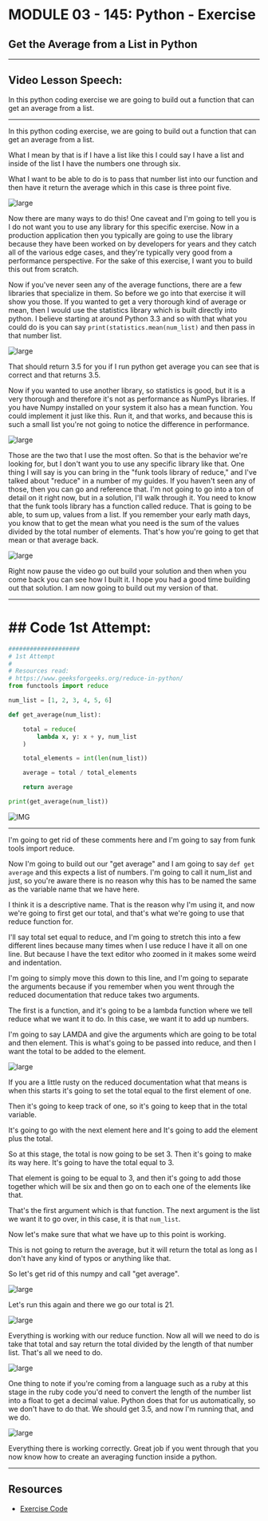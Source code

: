 # MODULE 03 - 145: Python - Exercise

## Get the Average from a List in Python

****

## Video Lesson Speech:

In this python coding exercise we are going to build out a function that can get an average from a list.

****

 In this python coding exercise, we are going to build out a function that can get an average from a list.   

What I mean by that is if I have a list like this I could say I have a list and inside of the list I have the numbers one through six.  

 What I want to be able to do is to pass that number list into our function and then have it return the average which in this case is three point five. 

![large](./03-145_IMG1.png)

Now there are many ways to do this! One caveat and I'm going to tell you is I do not want you to use any library for this specific exercise. Now in a production application then you typically are going to use the library because they have been worked on by developers for years and they catch all of the various edge cases, and they're typically very good from a performance perspective. For the sake of this exercise, I want you to build this out from scratch. 

Now if you've never seen any of the average functions, there are a few libraries that specialize in them. So before we go into that exercise it will show you those. If you wanted to get a very thorough kind of average or mean, then I would use the statistics library which is built directly into python. I believe starting at around Python 3.3 and so with that what you could do is you can say `print(statistics.mean(num_list)` and then pass in that number list. 

![large](./03-145_IMG2.png)

That should return 3.5 for you if I run python get average you can see that is correct and that returns 3.5. 

Now if you wanted to use another library, so statistics is good, but it is a very thorough and therefore it's not as performance as  NumPys libraries. If you have Numpy installed on your system it also has a mean function.  You could implement it just like this. Run it, and that works, and because this is such a small list you're not going to notice the difference in performance.

![large](./03-145_IMG3.png)

 Those are the two that I use the most often. So that is the behavior we're looking for, but I don't want you to use any specific library like that. One thing I will say is you can bring in the "funk tools library of reduce," and I've talked about "reduce" in a number of my guides. If you haven't seen any of those, then you can go and reference that. I'm not going to go into a ton of detail on it right now, but in a solution, I'll walk through it. You need to know that the funk tools library has a function called reduce. That is going to be able, to sum up, values from a list. If you remember your early math days, you know that to get the mean what you need is the sum of the values divided by the total number of elements. That's how you're going to get that mean or that average back.

![large](./03-145_IMG4.png)

Right now pause the video go out build your solution and then when you come back you can see how I built it. I hope you had a good time building out that solution. I am now going to build out my version of that. 

****

# ## Code 1st Attempt:

```python
####################
# 1st Attempt
# 
# Resources read:
# https://www.geeksforgeeks.org/reduce-in-python/
from functools import reduce

num_list = [1, 2, 3, 4, 5, 6]

def get_average(num_list):

    total = reduce(
        lambda x, y: x + y, num_list
    )

    total_elements = int(len(num_list))

    average = total / total_elements

    return average

print(get_average(num_list))
```

![IMG](./03-145_IMG4b.png)

****

I'm going to get rid of these comments here and I'm going to say from funk tools import reduce.   

Now I'm going to build out our "get average" and I am going to say `def get average` and this expects a list of numbers. I'm going to call it num_list and just, so you're aware there is no reason why this has to be named the same as the variable name that we have here.   

I think it is a descriptive name. That is the reason why I'm using it, and now we're going to first get our total, and that's what we're going to use that reduce function for.   

I'll say total set equal to reduce, and I'm going to stretch this into a few different lines because many times when I use reduce I have it all on one line. But because I have the text editor who zoomed in it makes some weird and indentation.  

 I'm going to simply move this down to this line, and I'm going to separate the arguments because if you remember when you went through the reduced documentation that reduce takes two arguments.   

The first is a function, and it's going to be a lambda function where we tell reduce what we want it to do. In this case, we want it to add up numbers.   

I'm going to say LAMDA and give the arguments which are going to be total and then element. This is what's going to be passed into reduce, and then I want the total to be added to the element. 

![large](./03-145_IMG5.png)

If you are a little rusty on the reduced documentation what that means is when this starts it's going to set the total equal to the first element of one.   

Then it's going to keep track of one, so it's going to keep that in the total variable.  

 It's going to go with the next element here and It's going to add the element plus the total.   

So at this stage, the total is now going to be set 3. Then it's going to make its way here. It's going to have the total equal to 3.   

That element is going to be equal to 3, and then it's going to add those together which will be six and then go on to each one of the elements like that.   

That's the first argument which is that function. The next argument is the list we want it to go over, in this case, it is that `num_list`.   

Now let's make sure that what we have up to this point is working.   

This is not going to return the average, but it will return the total as long as I don't have any kind of typos or anything like that.   

So let's get rid of this numpy and call "get average". 

![large](./03-145_IMG6.png)

Let's run this again and there we go our total is 21. 

![large](./03-145_IMG7.png)

Everything is working with our reduce function. Now all will we need to do is take that total and say return the total divided by the length of that number list. That's all we need to do. 

![large](./03-145_IMG8.png)

One thing to note if you're coming from a language such as a ruby at this stage in the ruby code you'd need to convert the length of the number list into a float to get a decimal value. Python does that for us automatically, so we don't have to do that. We should get 3.5, and now I'm running that, and we do.  

![large](./03-145_IMG9.png)

Everything there is working correctly. Great job if you went through that you now know how to create an averaging function inside a python.

****

## Resources

- [Exercise Code](https://github.com/jordanhudgens/python-exercises/blob/master/data-structures/get_average.py)
